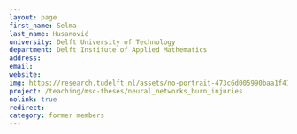 ```yaml
---
layout: page
first_name: Selma
last_name: Husanović
university: Delft University of Technology
department: Delft Institute of Applied Mathematics
address:
email:
website:
img: https://research.tudelft.nl/assets/no-portrait-473c6d005990baa1f418d9c668dcd4ec.png
project: /teaching/msc-theses/neural_networks_burn_injuries
nolink: true
redirect:
category: former members
---
```

